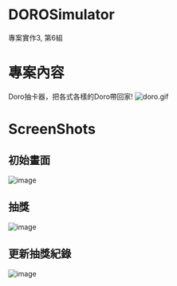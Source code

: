 # DOROSimulator
專案實作3, 第6組
# 專案內容
Doro抽卡器，把各式各樣的Doro帶回家!
![doro.gif](https://cdn.discordapp.com/attachments/1112713703050203137/1281522280953937983/15c1a5d6d70d5db732b7ad32ab887227.gif?ex=681e5ce1&is=681d0b61&hm=e230b21317c8e2899623ae55bab22fcd8710deeff1629c522148125bf4e92dfd&)
# ScreenShots
## 初始畫面
![image](https://github.com/user-attachments/assets/8b9cf4ae-6f94-43c1-8627-fd42a6fd6ba9)
## 抽獎
![image](https://github.com/user-attachments/assets/ae7da567-4823-4fef-a64e-b33176d24e89)
## 更新抽獎紀錄
![image](https://github.com/user-attachments/assets/aba2b6ca-2b11-48b4-adbc-9b6905ac9fd2)
